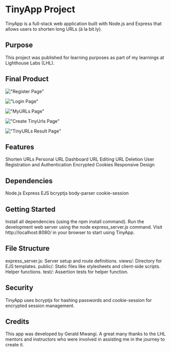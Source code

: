 # TinyApp Project

TinyApp is a full-stack web application built with Node.js and Express that allows users to shorten long URLs (à la bit.ly).

## Purpose

This project was published for learning purposes as part of my learnings at Lighthouse Labs (LHL).

## Final Product

!["Register Page"](https://github.com/GwMamba/tinyapp-old/blob/feature/security/docs/Register_Page.jpg?raw=true)

!["Login Page"](https://github.com/GwMamba/tinyapp-old/blob/feature/security/docs/Login_Page.jpg?raw=true)

!["MyURLs Page"](https://github.com/GwMamba/tinyapp-old/blob/feature/security/docs/MyUrls_Page.jpg?raw=true)

!["Create TinyUrls Page"](https://github.com/GwMamba/tinyapp-old/blob/feature/security/docs/Create_TinyURL.jpg?raw=true)

!["TinyURLs Result Page"](https://github.com/GwMamba/tinyapp-old/blob/feature/security/docs/TinyURL_Result_Page.jpg?raw=true)

## Features

Shorten URLs
Personal URL Dashboard
URL Editing
URL Deletion
User Registration and Authentication
Encrypted Cookies
Responsive Design

## Dependencies

Node.js
Express
EJS
bcryptjs
body-parser
cookie-session

## Getting Started

Install all dependencies (using the npm install command).
Run the development web server using the node express_server.js command.
Visit http://localhost:8080/ in your browser to start using TinyApp.

## File Structure

express_server.js: Server setup and route definitions.
views/: Directory for EJS templates.
public/: Static files like stylesheets and client-side scripts.
Helper functions.
test/: Assertion tests for helper function.

## Security

TinyApp uses bcryptjs for hashing passwords and cookie-session for encrypted session management.

## Credits

This app was developed by Gerald Mwangi. A great many thanks to the LHL mentors and instructors who were involved in assisting me in the journey to create it.